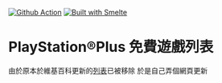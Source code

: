 [![Github Action](https://github.com/kennyfong19931/svelte-instant-game-collection/workflows/Github%20Pages%20Deploy/badge.svg)](https://github.com/kennyfong19931/svelte-instant-game-collection/actions) [![Built with Smelte](https://img.shields.io/badge/Build%20with-Smelte-EF80FD)](https://github.com/matyunya/smelte)

# PlayStation®Plus 免費遊戲列表
由於原本於維基百科更新的[列表](https://en.wikipedia.org/wiki/List_of_Instant_Game_Collection_games_(Asia))已被移除
於是自己弄個網頁更新
